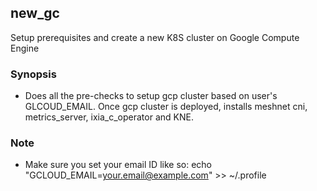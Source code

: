 ## new_gc

Setup prerequisites and create a new K8S cluster on Google Compute Engine

### Synopsis

* Does all the pre-checks to setup gcp cluster based on user's GLCOUD_EMAIL. Once gcp cluster is deployed, installs meshnet cni, metrics_server, ixia_c_operator and KNE.

### Note
* Make sure you set your email ID like so: echo "GCLOUD_EMAIL=your.email@example.com" >> ~/.profile
